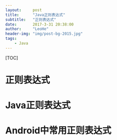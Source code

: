 ```yaml
---
layout:     post
title:      "Java正则表达式"
subtitle:   "正则表达式"
date:       2017-3-31 20:38:00
author:     "LeoHe"
header-img: "img/post-bg-2015.jpg"
tags:
    - Java
---
```




[TOC]

# 正则表达式

# Java正则表达式

# Android中常用正则表达式

